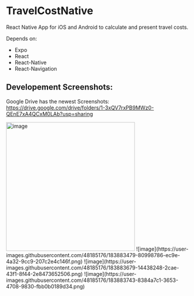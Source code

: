 # TravelCostNative
 React Native App for iOS and Android to calculate and present travel costs.

 Depends on:
 - Expo
 - React
 - React-Native
 - React-Navigation


## Developement Screenshots:
Google Drive has the newest Screenshots:
https://drive.google.com/drive/folders/1-3xQV7rxPB9MWz0-QEnE7xA4QCxM0LAb?usp=sharing

<img height="350" alt="image" src="https://user-images.githubusercontent.com/48185176/183236829-66358506-8e6a-477c-9e05-106f9cb47c6a.png">
![image](https://user-images.githubusercontent.com/48185176/183883479-80998786-ec9e-4a32-9cc9-207c2e4c146f.png)
![image](https://user-images.githubusercontent.com/48185176/183883679-14438248-2cae-43f1-8f44-2e8473652506.png)
![image](https://user-images.githubusercontent.com/48185176/183883743-8384a7c1-3653-4708-9830-fbb0b0189d34.png)
